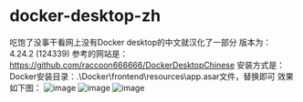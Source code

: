 # docker-desktop-zh
吃饱了没事干看网上没有Docker desktop的中文就汉化了一部分
版本为： 4.24.2 (124339)
参考的网站是：https://github.com/raccoon666666/DockerDesktopChinese
安装方式是：Docker安装目录：.\Docker\frontend\resources\app.asar文件，替换即可
效果如下图：
![image](https://github.com/normaling/docker-desktop-zh/assets/102804475/f60c2ac8-317c-4f28-8ddb-99423cbc51ff)
![image](https://github.com/normaling/docker-desktop-zh/assets/102804475/1a421649-395b-4ec0-bfb7-48dfe9dbc4c3)
![image](https://github.com/normaling/docker-desktop-zh/assets/102804475/49e5bd50-5d69-4e0b-9de0-4e3820e4bc07)
